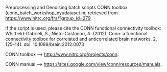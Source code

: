 Preprocessing and Denoising batch scripts CONN toolbox (conn_batch_workshop_nyudataset.m; retrieved from https://www.nitrc.org/frs/?group_id=279

If the script is used, please cite the CONN functional connectivity toolbox: Whitfield-Gabrieli, S., Nieto-Castanon, A. (2012). Conn: a functional connectivity toolbox for correlated and anticorrelated brain networks. 2, 125–141. doi: 10.1089/brain.2012.0073

CONN toolbox --> http://www.nitrc.org/projects/conn. 

CONN manual --> https://sites.google.com/view/conn/resources/manuals.
